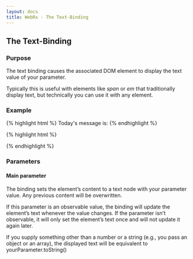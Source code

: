```yaml
---
layout: docs
title: WebRx - The Text-Binding
---
```

## The Text-Binding

### Purpose

The text binding causes the associated DOM element to display the text value of your parameter.

Typically this is useful with elements like *span* or *em* that traditionally display text, but technically you can use it with any element.

### Example

{% highlight html %}
Today's message is: <span data-bind="text: myMessage"></span>
{% endhighlight %} 
 
{% highlight html %}
<script type="text/javascript">
    var viewModel = {
        myMessage: wx.property() // Initially blank
    };
    viewModel.myMessage("Hello, world!"); // Text appears
</script>
{% endhighlight %} 

### Parameters

#### Main parameter

The binding sets the element’s content to a text node with your parameter value. Any previous content will be overwritten.

If this parameter is an observable value, the binding will update the element’s text whenever the value changes. If the parameter isn’t observable, it will only set the element’s text once and will not update it again later.

If you supply something other than a number or a string (e.g., you pass an object or an array), the displayed text will be equivalent to yourParameter.toString()
